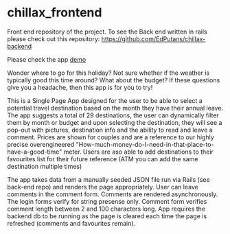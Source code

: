 # chillax_frontend

Front end repository of the project. To see the Back end written in rails please check out this repository:
https://github.com/EdPutans/chillax-backend

Please check the app [demo](https://www.youtube.com/watch?v=mfBWbOORUiU)

Wonder where to go for this holiday? Not sure whether if the weather is typically good this time around? What about the budget?
If these questions give you a headache, then this app is for you to try!

This is a Single Page App designed for the user to be able to select a potential travel destination based on the month they have their annual leave. The app suggests a total of 29 destinations, the user can dynamically filter them by month or budget and upon selecting the destination, they will see a pop-out with pictures, destination info and the ability to read and leave a comment.
Prices are shown for couples and are a reference to our highly precise overengineered "How-much-money-do-I-need-in-that-place-to-have-a-good-time" meter.
Users are aso able to add destinations to their favourites list for their future reference (ATM you can add the same destination multiple times)

The app takes data from a manually seeded JSON file run via Rails (see back-end repo) and renders the page appropriately.
User can leave comments in the comment form. Comments are rendered asynchronously.
The login forms verify for string presense only.
Comment form verifies comment length between 2 and 100 characters long.
App requires the backend db to be running as the page is cleared each time the page is refreshed (comments and favourites remain).
